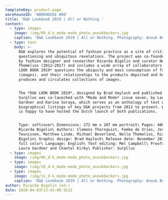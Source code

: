 ```yaml
---
templateKey: product-page
warehouseID: 'WAREHOUSE #88'
title: 'D&K Lookbook 2019 | All or Nothing '
content:
  - type: images
    image: /img/09_d-k_mode-mode_photo_anoukbeckers.jpg
    caption: 'D&K Lookbook 2019 | All or Nothing. Photography: Anouk Beckers.'
  - type: text
    body: >-
      D&K explores the potential of fashion practice as a site of critical
      questioning and ubiquitous revelations. The project was co-founded in 2012
      by fashion designer and researcher Ricarda Bigolin and curator Nella
      Themelios (2012–2017) and includes a wide array of collaborators. The *D&K
      LOOK BOOK 2019* questions the ubiquity and mass consumption of fashion
      (images), and their relationships to the products depicted and how fashion
      produces and circulates collections of images.


      The *D&K LOOK BOOK 2019*, designed by Brad Haylock and published by
      Surpllus was co-launched with *Mode and Mode* issue seven, by Laura
      Gardner and Karina Soraya, which serves as an anthology of text works and
      biographical listings of key D&K projects from 2012 to present. Warehouse
      is happy to have hosted the Dutch launch of both publications.


      Type: softcover\ Dimensions: 272 mm x 207 mm portrait\ Pages: 400\ Editor:
      Ricarda Bigolin\ Authors: Clemens Thornquist, Femke de Vries, José
      Teunissen, Matthew Linde, Michael Beverland, Nella Themelios, Ricarda
      Bigolin\ Graphic design: Brad Haylock\ Release date: November 2019\ Color:
      full color\ Language: English\ Text editing: Mel Campbell\ Proofreaders:
      Laura Gardner and Chantal Kirby\ Publisher: Surpllus
  - type: images
    image: /img/06_d-k_mode-mode_photo_anoukbeckers.jpg
  - type: images
    image: /img/10_d-k_mode-mode_photo_anoukbeckers.jpg
  - type: images
    image: /img/11_d-k_mode-mode_photo_anoukbeckers.jpg
    caption: 'D&K Lookbook 2019 | All or Nothing. Photography: Anouk Beckers.'
author: Ricarda Bigolin (ed.)
date: 2020-04-03T13:45:00.921Z
---
```


